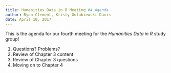 ```yaml
---
title: Humanities Data in R Meeting #4 Agenda
author: Ryan Clement, Kristy Golubiewski-Davis
date: April 10, 2017
---
```


This is the agenda for our fourth meeting for the _Humanities Data in R_ study group!

1. Questions? Problems?
2. Review of Chapter 3 content
3. Review of Chapter 3 questions
4. Moving on to Chapter 4